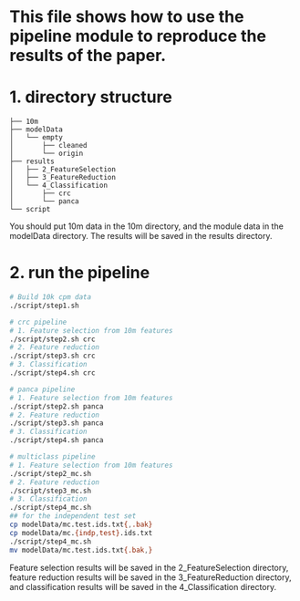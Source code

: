 # This file shows how to use the pipeline module to reproduce the results of the paper.

# 1. directory structure
```text
├── 10m
├── modelData
│   └── empty
│       ├── cleaned
│       └── origin
├── results
│   ├── 2_FeatureSelection
│   ├── 3_FeatureReduction
│   └── 4_Classification
│       ├── crc
│       └── panca
└── script 
```
You should put 10m data in the 10m directory, and the module data in the modelData directory. The results will be saved in the results directory.

# 2. run the pipeline
```bash
# Build 10k cpm data
./script/step1.sh

# crc pipeline
# 1. Feature selection from 10m features
./script/step2.sh crc
# 2. Feature reduction
./script/step3.sh crc
# 3. Classification
./script/step4.sh crc

# panca pipeline
# 1. Feature selection from 10m features
./script/step2.sh panca
# 2. Feature reduction
./script/step3.sh panca
# 3. Classification
./script/step4.sh panca

# multiclass pipeline
# 1. Feature selection from 10m features
./script/step2_mc.sh
# 2. Feature reduction
./script/step3_mc.sh
# 3. Classification
./script/step4_mc.sh
## for the independent test set 
cp modelData/mc.test.ids.txt{,.bak}
cp modelData/mc.{indp,test}.ids.txt
./script/step4_mc.sh
mv modelData/mc.test.ids.txt{.bak,}
``` 
Feature selection results will be saved in the 2_FeatureSelection directory, feature reduction results will be saved in the 3_FeatureReduction directory, and classification results will be saved in the 4_Classification directory.
